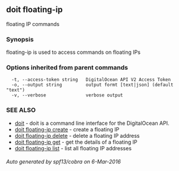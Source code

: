 ## doit floating-ip

floating IP commands

### Synopsis


floating-ip is used to access commands on floating IPs

### Options inherited from parent commands

```
  -t, --access-token string   DigitalOcean API V2 Access Token
  -o, --output string         output formt [text|json] (default "text")
  -v, --verbose               verbose output
```

### SEE ALSO
* [doit](doit.md)	 - doit is a command line interface for the DigitalOcean API.
* [doit floating-ip create](doit_floating-ip_create.md)	 - create a floating IP
* [doit floating-ip delete](doit_floating-ip_delete.md)	 - delete a floating IP address
* [doit floating-ip get](doit_floating-ip_get.md)	 - get the details of a floating IP
* [doit floating-ip list](doit_floating-ip_list.md)	 - list all floating IP addresses

###### Auto generated by spf13/cobra on 6-Mar-2016
